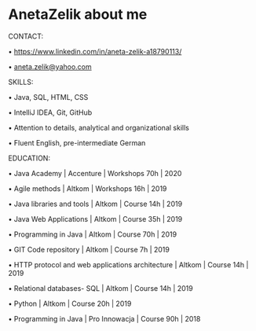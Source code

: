 # AnetaZelik about me
CONTACT:

• https://www.linkedin.com/in/aneta-zelik-a18790113/

• aneta.zelik@yahoo.com


SKILLS:

• Java, SQL, HTML, CSS 

• IntelliJ IDEA, Git, GitHub

• Attention to details, analytical and organizational skills 

• Fluent English, pre-intermediate German 


EDUCATION:

• Java Academy | Accenture | Workshops 70h | 2020

• Agile methods | Altkom | Workshops 16h | 2019

• Java libraries and tools | Altkom | Course 14h | 2019

• Java Web Applications | Altkom | Course 35h | 2019

• Programming in Java | Altkom | Course 70h | 2019

• GIT Code repository | Altkom | Course 7h | 2019

• HTTP protocol and web applications architecture | Altkom | Course 14h | 2019

• Relational databases- SQL | Altkom | Course 14h | 2019

• Python | Altkom | Course 20h | 2019

• Programming in Java | Pro Innowacja | Course 90h | 2018
